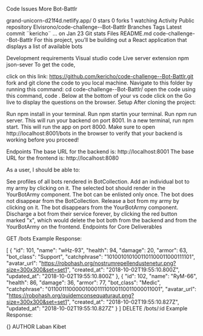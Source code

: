 

Code
Issues
More
Bot-Battlr

grand-unicorn-d21f4d.netlify.app/
 0 stars
 0 forks
 1 watching
 Activity
Public repository
Elvisrono/code-challenge--Bot-Battlr
 Branches
 Tags
Latest commit
¨kericho¨
…
on Jan 23
Git stats
Files
README.md
code-challenge--Bot-Battlr
For this project, you’ll be building out a React application that displays a list of available bots

Development requirements
Visual studio code
Live server extension
npm
json-sever
To get the code,

 click on this link: https://github.com/kericho/code-challenge--Bot-Battlr.git
fork and git clone the code to you local machine.
Navigate to this folder by running this command:
 cd code-challenge--Bot-Battlr/
open the code using this command,
   code .
Below at the bottom of your vs code click on the Go live to display the questions on the browser.
Setup
After cloning the project:

Run npm install in your terminal.
Run npm startin your terminal.
Run npm run server. This will run your backend on port 8001.
In a new terminal, run npm start. This will run the app on port 8000.
Make sure to open http://localhost:8001/bots in the browser to verify that your backend is working before you proceed!

Endpoints
The base URL for the backend is: http://localhost:8001 The base URL for the frontend is: http://localhost:8080

As a user, I should be able to:

See profiles of all bots rendered in BotCollection.
Add an individual bot to my army by clicking on it. The selected bot should render in the YourBotArmy component. The bot can be enlisted only once. The bot does not disappear from the BotCollection.
Release a bot from my army by clicking on it. The bot disappears from the YourBotArmy component.
Discharge a bot from their service forever, by clicking the red button marked "x", which would delete the bot both from the backend and from the YourBotArmy on the frontend.
Endpoints for Core Deliverables

GET /bots
Example Response:

[
  {
    "id": 101,
    "name": "wHz-93",
    "health": 94,
    "damage": 20,
    "armor": 63,
    "bot_class": "Support",
    "catchphrase": "1010010101001101100011000111101",
    "avatar_url": "https://robohash.org/nostrumrepellendustenetur.png?size=300x300&set=set1",
    "created_at": "2018-10-02T19:55:10.800Z",
    "updated_at": "2018-10-02T19:55:10.800Z"
  },
  {
    "id": 102,
    "name": "RyM-66",
    "health": 86,
    "damage": 36,
    "armor": 77,
    "bot_class": "Medic",
    "catchphrase": "0110011100000100011110100110011000011001",
    "avatar_url": "https://robohash.org/quidemconsequaturaut.png?size=300x300&set=set1",
    "created_at": "2018-10-02T19:55:10.827Z",
    "updated_at": "2018-10-02T19:55:10.827Z"
  }
]
DELETE /bots/:id
Example Response:

{}
AUTHOR
Laban Kibet
